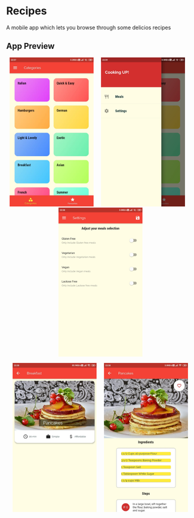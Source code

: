 # Recipes

A mobile app which lets you browse through some delicios recipes

## App Preview

<p align="center">
    <img src="./assets/screenshots/home.jpeg" height=400>
    &nbsp;&nbsp;&nbsp;
    <img src="./assets/screenshots/appdrawer.jpeg" height=400>
    &nbsp;&nbsp;&nbsp;
    <img src="./assets/screenshots/settings.jpeg" height=400>
</p>
<p align="center">
    <img src="./assets/screenshots/overview.jpeg" height=400>
    &nbsp;&nbsp;&nbsp;
    <img src="./assets/screenshots/recipe.jpeg" height=400>
</p>

